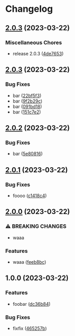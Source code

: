 # Changelog

## [2.0.3](https://github.com/Hoishin/release-please-test/compare/v2.0.3...v2.0.3) (2023-03-22)


### Miscellaneous Chores

* release 2.0.3 ([4de7653](https://github.com/Hoishin/release-please-test/commit/4de76538c2a0cffa095bc1d67a508c870f688946))

## [2.0.3](https://github.com/Hoishin/release-please-test/compare/v2.0.2...v2.0.3) (2023-03-22)


### Bug Fixes

* bar ([22bf5f3](https://github.com/Hoishin/release-please-test/commit/22bf5f379f138a5bb152e199d03ab2e7af520d7d))
* bar ([9f2b29c](https://github.com/Hoishin/release-please-test/commit/9f2b29cf84cf78b43286a846c4adcf2768e1b18c))
* bar ([091bd18](https://github.com/Hoishin/release-please-test/commit/091bd18644c015385aacb8901e4eb62ddeeab6d3))
* bar ([151c7e2](https://github.com/Hoishin/release-please-test/commit/151c7e26c11cbc4d77087888418c29319cbf0768))

## [2.0.2](https://github.com/Hoishin/release-please-test/compare/v2.0.1...v2.0.2) (2023-03-22)


### Bug Fixes

* bar ([5e80816](https://github.com/Hoishin/release-please-test/commit/5e80816d8c069e2708e8da537e01ac8a7934087f))

## [2.0.1](https://github.com/Hoishin/release-please-test/compare/v2.0.0...v2.0.1) (2023-03-22)


### Bug Fixes

* foooo ([c1418c4](https://github.com/Hoishin/release-please-test/commit/c1418c4ad784f112080aeff13e4382f31c06221d))

## [2.0.0](https://github.com/Hoishin/release-please-test/compare/v1.0.0...v2.0.0) (2023-03-22)


### ⚠ BREAKING CHANGES

* waaa

### Features

* waaa ([feeb8bc](https://github.com/Hoishin/release-please-test/commit/feeb8bc6f4098f4d6c398521a22828f50d9401f5))

## 1.0.0 (2023-03-22)


### Features

* foobar ([dc36b84](https://github.com/Hoishin/release-please-test/commit/dc36b849cf4ea5900d90b82b0ee8c4de701d3300))


### Bug Fixes

* fixfix ([465257b](https://github.com/Hoishin/release-please-test/commit/465257bf29401c07cfc50239f8ce207ec9ac8eb4))
